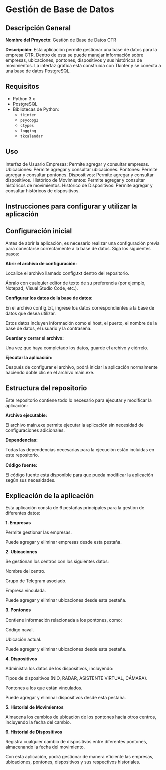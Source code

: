 # Gestión de Base de Datos

## Descripción General

**Nombre del Proyecto**: Gestión de Base de Datos CTR

**Descripción**: Esta aplicación permite gestionar una base de datos para la empresa CTR. Dentro de esta se puede manejar información sobre empresas, ubicaciones, pontones, dispositivos y sus históricos de movimientos. La interfaz gráfica está construida con Tkinter y se conecta a una base de datos PostgreSQL.

## Requisitos

- Python 3.x
- PostgreSQL
- Bibliotecas de Python:
  - `tkinter`
  - `psycopg2`
  - `ctypes`
  - `logging`
  - `tkcalendar`

## Uso 

Interfaz de Usuario
Empresas: Permite agregar y consultar empresas.
Ubicaciones: Permite agregar y consultar ubicaciones.
Pontones: Permite agregar y consultar pontones.
Dispositivos: Permite agregar y consultar dispositivos.
Histórico de Movimientos: Permite agregar y consultar históricos de movimientos.
Histórico de Dispositivos: Permite agregar y consultar históricos de dispositivos.

## Instrucciones para configurar y utilizar la aplicación

## Configuración inicial

Antes de abrir la aplicación, es necesario realizar una configuración previa para conectarse correctamente a la base de datos. Siga los siguientes pasos:

**Abrir el archivo de configuración:**

Localice el archivo llamado config.txt dentro del repositorio.

Ábralo con cualquier editor de texto de su preferencia (por ejemplo, Notepad, Visual Studio Code, etc.).

**Configurar los datos de la base de datos:**

En el archivo config.txt, ingrese los datos correspondientes a la base de datos que desea utilizar.

Estos datos incluyen información como el host, el puerto, el nombre de la base de datos, el usuario y la contraseña.

**Guardar y cerrar el archivo:**

Una vez que haya completado los datos, guarde el archivo y ciérrelo.

**Ejecutar la aplicación:**

Después de configurar el archivo, podrá iniciar la aplicación normalmente haciendo doble clic en el archivo main.exe.

## Estructura del repositorio

Este repositorio contiene todo lo necesario para ejecutar y modificar la aplicación:

**Archivo ejecutable:**

El archivo main.exe permite ejecutar la aplicación sin necesidad de configuraciones adicionales.

**Dependencias:**

Todas las dependencias necesarias para la ejecución están incluidas en este repositorio.

**Código fuente:**

El código fuente está disponible para que pueda modificar la aplicación según sus necesidades.

## Explicación de la aplicación

Esta aplicación consta de 6 pestañas principales para la gestión de diferentes datos:

**1. Empresas**

Permite gestionar las empresas.

Puede agregar y eliminar empresas desde esta pestaña.

**2. Ubicaciones**

Se gestionan los centros con los siguientes datos:

Nombre del centro.

Grupo de Telegram asociado.

Empresa vinculada.

Puede agregar y eliminar ubicaciones desde esta pestaña.

**3. Pontones**

Contiene información relacionada a los pontones, como:

Código naval.

Ubicación actual.

Puede agregar y eliminar ubicaciones desde esta pestaña.

**4. Dispositivos**

Administra los datos de los dispositivos, incluyendo:

Tipos de dispositivos (NIO, RADAR, ASISTENTE VIRTUAL, CÁMARA).

Pontones a los que están vinculados.

Puede agregar y eliminar dispositivos desde esta pestaña.

**5. Historial de Movimientos**

Almacena los cambios de ubicación de los pontones hacia otros centros, incluyendo la fecha del cambio.

**6. Historial de Dispositivos**

Registra cualquier cambio de dispositivos entre diferentes pontones, almacenando la fecha del movimiento.

Con esta aplicación, podrá gestionar de manera eficiente las empresas, ubicaciones, pontones, dispositivos y sus respectivos historiales. 

